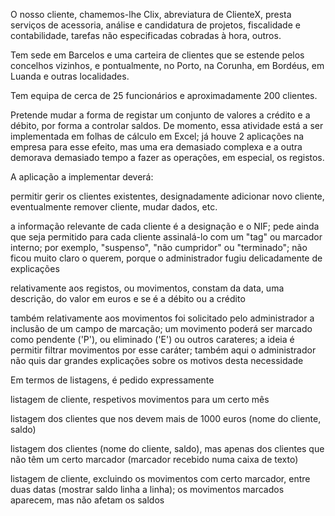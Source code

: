 O nosso cliente, chamemos-lhe Clix, abreviatura de ClienteX, presta serviços de acessoria, análise e candidatura de projetos, fiscalidade e contabilidade, tarefas não especificadas cobradas à hora, outros. 

 

Tem sede em Barcelos e uma carteira de clientes que se estende pelos concelhos vizinhos, e pontualmente, no Porto, na Corunha, em Bordéus, em Luanda e outras localidades.  

Tem equipa de cerca de 25 funcionários e aproximadamente 200 clientes. 

 

Pretende mudar a forma de registar um conjunto de valores a crédito e a débito, por forma a controlar saldos. De momento, essa atividade está a ser implementada em folhas de cálculo em Excel; já houve 2 aplicações na empresa para esse efeito, mas uma era demasiado complexa e a outra demorava demasiado tempo a fazer as operações, em especial, os registos. 

 

A aplicação a implementar deverá: 

permitir gerir os clientes existentes, designadamente adicionar novo cliente, eventualmente remover cliente, mudar dados, etc. 

a informação relevante de cada cliente é a designação e o NIF; pede ainda que seja permitido para cada cliente assinalá-lo com um "tag" ou marcador interno; por exemplo, "suspenso", "não cumpridor" ou "terminado"; não ficou muito claro o querem, porque o administrador fugiu delicadamente de explicações 

relativamente aos registos, ou movimentos, constam da data, uma descrição, do valor em euros e se é a débito ou a crédito 

também relativamente aos movimentos foi solicitado pelo administrador a inclusão de um campo de marcação; um movimento poderá ser marcado como pendente ('P'), ou eliminado ('E') ou outros carateres; a ideia é permitir filtrar movimentos por esse caráter; também aqui o administrador não quis dar grandes explicações sobre os motivos desta necessidade 

 

Em termos de listagens, é pedido expressamente 

listagem de cliente, respetivos movimentos para um certo mês 

listagem dos clientes que nos devem mais de 1000 euros (nome do cliente, saldo) 

listagem dos clientes (nome do cliente, saldo), mas apenas dos clientes que não têm um certo marcador (marcador recebido numa caixa de texto) 

listagem de cliente, excluindo os movimentos com certo marcador, entre duas datas (mostrar saldo linha a linha); os movimentos marcados aparecem, mas não afetam os saldos 
